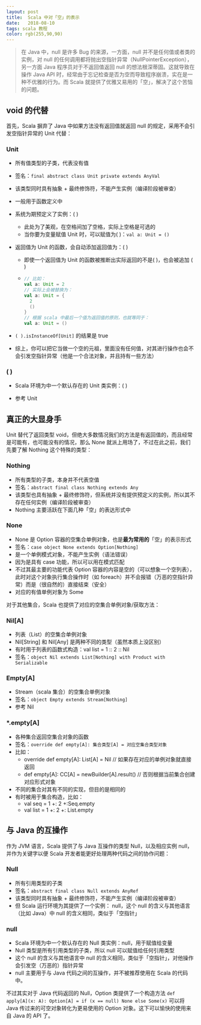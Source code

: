 ```yaml
---
layout: post
title:  Scala 中对「空」的表示
date:   2018-08-10
tags: scala 教程
color: rgb(255,90,90)
---
```

> 在 Java 中，null 是许多 Bug 的来源，一方面，null 并不是任何值或者类的实例，对 null 的任何调用都将抛出空指针异常（NullPointerException），另一方面 Java 程序员对于不返回值返回 null 的想法根深蒂固。这就导致在操作 Java API 时，经常由于忘记检查是否为空而导致程序崩溃，实在是一种不优雅的行为。而 Scala 就提供了优雅又易用的「空」，解决了这个苦恼的问题。

## void 的代替

首先，Scala 摒弃了 Java 中如果方法没有返回值就返回 null 的规定，采用不会引发空指针异常的 Unit 代替：

### Unit

  - 所有值类型的子类，代表没有值

  - 签名：`final abstract class Unit private extends AnyVal`

  - 该类型同时具有抽象 + 最终修饰符，不能产生实例（编译阶段被审查）

  - 一般用于函数定义中

  - 系统为期预定义了实例：( )

      - 此处为了美观，在空格间加了空格，实际上空格是可选的
      - 当你要为变量赋值 Unit 时，可以赋值为( )：`val a: Unit = ()`

  - 返回值为 Unit 的函数，会自动添加返回值为：( )
    - 即使一个返回值为 Unit 的函数被推断出实际返回的不是( )，也会被追加 ( )

    - ```scala
      // 比如：
      val a: Unit = 2
      // 实际上会被替换为：
      val a: Unit = {
        2 
        ()
      }
      // 根据 scala 中最后一个值为返回值的原则，也就等同于：
      val a: Unit = ()
      ```

  - `( ).isInstanceOf[Unit]` 的结果是 true

  - 综上，你可以把它当做一个空的元祖，里面没有任何值，对其进行操作也会不会引发空指针异常（他是一个合法对象，并且持有一些方法）

### ( )

  - Scala 环境为中一个默认存在的 Unit 类实例：( )

  - 参考 Unit

## 真正的大显身手

Unit 替代了返回类型 void，但绝大多数情况我们的方法是有返回值的，而且经常是可能有，也可能没有的情况，那么 None 就派上用场了，不过在此之前，我们先要了解 Nothing 这个特殊的类型：

### Nothing

  - 所有类型的子类，本身并不代表空值
  - 签名：`abstract final class Nothing extends Any`
  - 该类型也具有抽象 + 最终修饰符，但系统并没有提供预定义的实例，所以其不存在任何实例（编译阶段被审查）
  - Nothing 主要活跃在下面几种「空」的表达形式中
### None

- None 是 Option 容器的空集合单例对象，也是**最为常用的**「空」的表示形式
- 签名：`case object None extends Option[Nothing]`
- 是一个单例模式对象，不能产生实例（语法错误）
- 因为是具有 case 功能，所以可以用在模式匹配
- 不过其最主要的功能代表 Option 容器的内容是空的（可以想象一个空列表），此时对这个对象执行集合操作时（如 foreach）并不会报错（万恶的空指针异常）而是（很自然的）直接结束（安全）
- 对应的有值单例对象为 Some

对于其他集合，Scala 也提供了对应的空集合单例对象/获取方法：

### Nil[A]

  - 列表（List）的空集合单例对象
  - Nil[String] 和 Nil[Any] 是两种不同的类型（虽然本质上没区别）
  - 有时用于列表的函数式构造：val list = 1 :: 2 :: Nil
  - 签名：`object Nil extends List[Nothing] with Product with Serializable`

### Empty[A]

  - Stream（scala 集合）的空集合单例对象
  - 签名：`object Empty extends Stream[Nothing]`
  - 参考 Nil

### *.empty[A]

- 各种集合返回空集合对象的函数
- 签名：`override def empty[A]: 集合类型[A] = 对应空集合类型对象`
- 比如：
  - override def empty[A]: List[A] = Nil // 如果存在对应的单例对象就直接返回
  - def empty[A]: CC[A] = newBuilder[A].result() // 否则根据当前集合创建对应形式对象
- 不同的集合对其有不同的实现，但目的是相同的
- 有时被用于集合构造，比如：
  - val seq = 1 +: 2 +:Seq.empty
  - val list = 1 +: 2 +: List.empty

## 与 Java 的互操作

作为 JVM 语言，Scala 提供了与 Java 互操作的类型 Null，以及相应实例 null，并作为关键字以便 Scala 开发者能更好处理两种代码之间的协作问题：

### Null

- 所有引用类型的子类
- 签名：`abstract final class Null extends AnyRef`
- 该类型同时具有抽象 + 最终修饰符，不能产生实例（编译阶段被审查）
- 但 Scala 运行环境为其提供了一个实例： null，这个 null 的含义与其他语言（比如 Java）中 null 的含义相同，类似于「空指针」

### null

- Scala 环境为中一个默认存在的 Null 类实例：null，用于赋值给变量
- Null 类型是所有引用类型的子类，所以 null 可以赋值给任何引用类型
- 这个 null 的含义与其他语言中 null 的含义相同，类似于「空指针」，对他操作会引发空（万恶的）指针异常
- null 主要用于与 Java 代码之间的互操作，并不被推荐使用在 Scala 的代码中。

不过其实对于 Java 代码返回的 Null，Option 类提供了一个构造方法 `def apply[A](x: A): Option[A] = if (x == null) None else Some(x)` 可以将 Java 传过来的可空对象转化为更易使用的 Option 对象。这下可以愉快的使用来自 Java 的 API 了。
